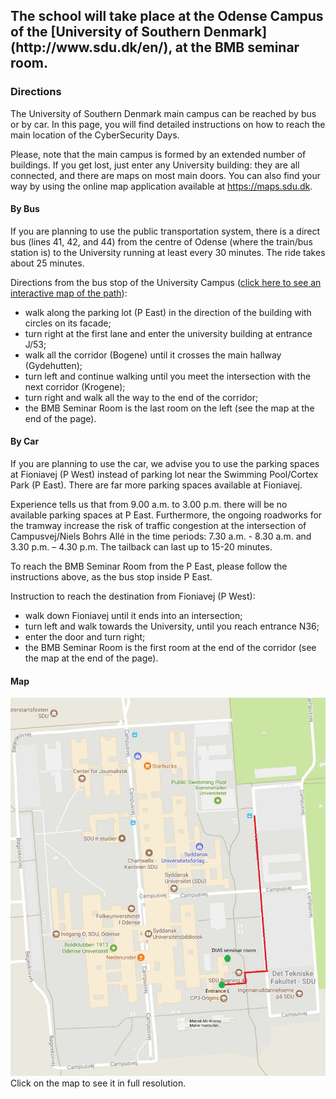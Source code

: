 <div class="row">
<div class="col-xs-8 col-xs-offset-2">
<h2 markdown="1">The school will take place at the Odense Campus of the [University of Southern Denmark](http://www.sdu.dk/en/), at the BMB seminar room.</h2>
</div>
</div>

### Directions

The University of Southern Denmark main campus can be reached by bus or by car.
In this page, you will find detailed instructions on how to reach the main location of the CyberSecurity Days.

Please, note that the main campus is formed by an extended number of buildings. If you get lost, just enter any University building: they are all connected, and there are maps on most main doors. You can also find your way by using the online map application available at <a target="_blank" href="https://maps.sdu.dk">https://maps.sdu.dk</a>.

#### By Bus

If you are planning to use the public transportation system, there is a direct bus (lines 41, 42, and 44) from the centre of Odense (where the train/bus station is) to the University running at least every 30 minutes. The ride takes about 25 minutes.

Directions from the bus stop of the University Campus (<a target="_blank" href="https://clients.mapsindoors.com/sdu/573f26e4bc1f571b08094312/route/destination/563cb88d423b7d0540c99fc1">click here to see an interactive map of the path</a>):

- walk along the parking lot (P East) in the direction of the building with circles on its facade;  
- turn right at the first lane and enter the university building at entrance J/53; 
- walk all the corridor (Bogene) until it crosses the main hallway (Gydehutten);
- turn left and continue walking until you meet the intersection with the next corridor (Krogene);
- turn right and walk all the way to the end of the corridor;
- the BMB Seminar Room is the last room on the left (see the map at the end of the page).

#### By Car

If you are planning to use the car, we advise you to use the parking spaces at Fioniavej (P West) instead of parking lot near the Swimming Pool/Cortex Park (P East). There are far more parking spaces available at Fioniavej.

Experience tells us that from 9.00 a.m. to 3.00 p.m. there will be no available parking spaces at P East. Furthermore, the ongoing roadworks for the tramway increase the risk of traffic congestion at the intersection of Campusvej/Niels Bohrs Allé in the time periods: 7.30 a.m. - 8.30 a.m. and 3.30 p.m. – 4.30 p.m. The tailback can last up to 15-20 minutes.

To reach the BMB Seminar Room from the P East, please follow the instructions above, as the bus stop inside P East.

Instruction to reach the destination from Fioniavej (P West):

- walk down Fioniavej until it ends into an intersection;
- turn left and walk towards the University, until you reach entrance N36;
- enter the door and turn right;
- the BMB Seminar Room is the first room at the end of the corridor (see the map at the end of the page). 

#### Map

<p>
<div class="center-block">
  <a href="/map_full" target="_blank"><img src="/assets/images/map.jpg" alt=""></a>
  <div class="text-center">Click on the map to see it in full resolution.</div>
</div>
</p> 